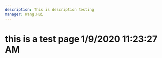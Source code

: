 ```yaml
---
description: This is description testing
manager: Wang.Hui
---
```

# this is a test page 1/9/2020 11:23:27 AM